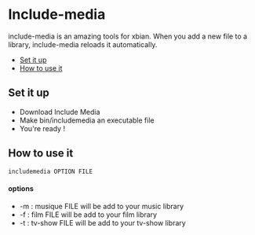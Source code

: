 # Include-media

include-media is an amazing tools for xbian. When you add a new file to a library, include-media reloads it automatically.

* [Set it up](#set-it-up)
* [How to use it](#how-to-use-it)

## Set it up

* Download Include Media
* Make bin/includemedia an executable file
* You're ready !

## How to use it

```
includemedia OPTION FILE
```

#### options
* -m : musique
    FILE will be add to your music library
* -f : film
    FILE will be add to your film library
* -t : tv-show
    FILE will be add to your tv-show library

